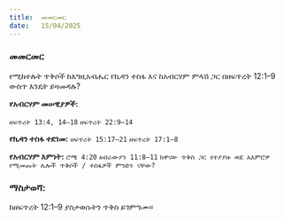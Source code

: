 ```yaml
---
title:  መመርመር
date:   15/04/2025
---
```


### መመርመር

የሚከተሉት ጥቅሶች ከእግዚአብሔር የኪዳን ተስፋ እና ከአብርሃም ምላሽ ጋር በዘፍጥረት 12:1–9 ውስጥ እንዴት ይዛመዳሉ?

**የአብርሃም መሠዊያዎች:**

`ዘፍጥረት 13:4, 14–18`
`ዘፍጥረት 22:9–14`

**የኪዳን ተስፋ ተደገመ:**
`ዘፍጥረት 15:17–21`
`ዘፍጥረት 17:1–8`

**የአብርሃም እምነት:**
`ሮሜ 4:20`
`ዕብራውያን 11:8–11`
`ከዋናው ጥቅስ ጋር የተያያዙ ወደ አእምሮዎ የሚመጡት ሌሎች ጥቅሶች / ተስፋዎች ምንድን ናቸው?`
 
### ማስታወሻ:
ከዘፍጥረት 12:1–9 ያስታወሱትን ጥቅስ ይገምግሙ።
